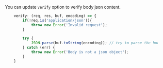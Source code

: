 You can update `verify` option to verify body json content.

```js
    verify: (req, res, buf, encoding) => {
        if(!req.is('application/json')){
            throw new Error('Invalid request');                   
        }
        
        try {
            JSON.parse(buf.toString(encoding)); // try to parse the body buff
        } catch (err) {
            throw new Error('Body is not a json object');
        }                      
    }
```
